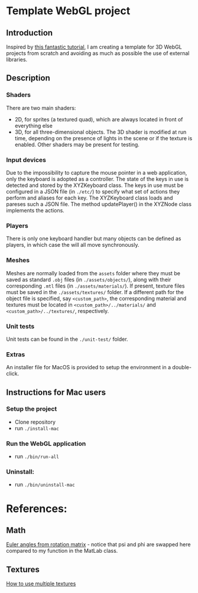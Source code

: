 # Template WebGL project
## Introduction
Inspired by [this fantastic tutorial](https://www.youtube.com/watch?v=kB0ZVUrI4Aw&list=PLjcVFFANLS5zH_PeKC6I8p0Pt1hzph_rt), I am creating a template for 3D WebGL projects from scratch and avoiding as much as possible the use of external libraries.

## Description
### Shaders
There are two main shaders:
- 2D, for sprites (a textured quad), which are always located in front of everything else
- 3D, for all three-dimensional objects.
The 3D shader is modified at run time, depending on the presence of lights in the scene or if the texture is enabled.
Other shaders may be present for testing.

### Input devices
Due to the impossibility to capture the mouse pointer in a web application, only the keyboard is adopted as a controller.
The state of the keys in use is detected and stored by the XYZKeyboard class. The keys in use must be configured in a JSON file (in ```./etc/```) to specify what set of actions they perform and aliases for each key. The XYZKeyboard class loads and pareses such a JSON file.
The method updatePlayer() in the XYZNode class implements the actions.

### Players
There is only one keyboard handler but many objects can be defined as players, in which case the will all move synchronously.

### Meshes
Meshes are normally loaded from the ```assets``` folder where they must be saved as standard ```.obj``` files (in ```./assets/objects/```), along with their corresponding ```.mtl``` files (in ```./assets/materials/```). If present, texture files must be saved in the ```./assets/textures/``` folder. If a different path for the object file is specified, say ```<custom_path>```, the corresponding material and textures must be located in ```<custom_path>/../materials/``` and ```<custom_path>/../textures/```, respectively.

### Unit tests
Unit tests can be found in the ```./unit-test/``` folder.

### Extras
An installer file for MacOS is provided to setup the environment in a double-click.

## Instructions for Mac users
### Setup the project
- Clone repository
- run ```./install-mac```
### Run the WebGL application
- run ```./bin/run-all```
### Uninstall:
- run ```./bin/uninstall-mac```

# References:
## Math
[Euler angles from rotation matrix](https://www.gregslabaugh.net/publications/euler.pdf) - notice that psi and phi are swapped here compared to my function in the MatLab class.
## Textures
[How to use multiple textures](https://webglfundamentals.org/webgl/lessons/webgl-2-textures.html)